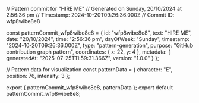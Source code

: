 // Pattern commit for "HIRE ME"
// Generated on Sunday, 20/10/2024 at 2:56:36 pm
// Timestamp: 2024-10-20T09:26:36.000Z
// Commit ID: wfp8wibe8e8

const patternCommit_wfp8wibe8e8 = {
  id: "wfp8wibe8e8",
  text: "HIRE ME",
  date: "20/10/2024",
  time: "2:56:36 pm",
  dayOfWeek: "Sunday",
  timestamp: "2024-10-20T09:26:36.000Z",
  type: "pattern-generation",
  purpose: "GitHub contribution graph pattern",
  coordinates: {
    x: 22,
    y: 4
  },
  metadata: {
    generatedAt: "2025-07-25T11:59:31.366Z",
    version: "1.0.0"
  }
};

// Pattern data for visualization
const patternData = {
  character: "E",
  position: 76,
  intensity: 3
};

export { patternCommit_wfp8wibe8e8, patternData };
export default patternCommit_wfp8wibe8e8;
